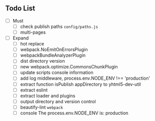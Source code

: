 ## Todo List
- [ ] Must
  - [ ] check publish paths `config/paths.js`
  - [ ] multi-pages
- [ ] Expand
  - [ ] hot replace
  - [ ] webpack.NoEmitOnErrorsPlugin
  - [ ] webpackBundleAnalyzerPlugin
  - [ ] dist directory version
  - [ ] new webpack.optimize.CommonsChunkPlugin
  - [ ] update scripts console information
  - [ ] add log middleware, process.env.NODE_ENV !== 'production'
  - [ ] extract function isPublish appDirectory to yhtml5-dev-util
  - [ ] extract eslint
  - [ ] extract loader and plugins
  - [ ] output directory and version control
  - [ ] beautify-lint `webpack`
  - [ ] console The process.env.NODE_ENV is:  production
